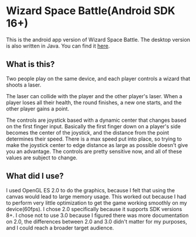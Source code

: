 # Wizard Space Battle(Android SDK 16+)
This is the android app version of Wizard Space Battle. The desktop version is also written in Java. You can find it [here](https://github.com/Thedarkbobman/WizardSpaceBattle).

## What is this?
Two people play on the same device, and each player controls a wizard that shoots a laser.

The laser can collide with the player and the other player's laser. When a player loses all their health, the round finishes, a new one starts, and the other player gains a point. 

The controls are joystick based with a dynamic center that changes based on the first finger input. Basically the first finger down on a player's side becomes the center of the joystick, and the distance from the point determines their speed. There is a max speed put into place, so trying to make the joystick center to edge distance as large as possible doesn't give you an advantage. The controls are pretty sensitive now, and all of these values are subject to change. 

## What did I use?
I used OpenGL ES 2.0 to do the graphics, because I felt that using the canvas would lead to large memory usage. This worked out because I had to perform very little optimization to get the game working smoothly on my device(60fps). I chose 2.0 specifically because it supports SDK versions 8+. I chose not to use 3.0 because I figured there was more documentation on 2.0, the differences between 2.0 and 3.0 didn't matter for my purposes, and I could reach a broader target audience. 

